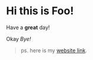# Hi this is Foo!

Have a **great** day!

Okay *Bye!*

> ps. here is my [website link](https://oaragonsotelo.github.io/cse15l-lab-reports/).
    
